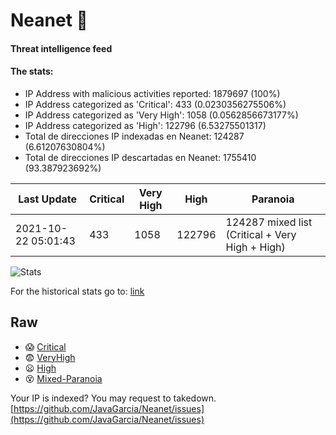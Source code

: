 # Neanet :hocho:
#### Threat intelligence feed
#### The stats:

- IP Address with malicious activities reported: 1879697 (100%)
- IP Address categorized as 'Critical':  433 (0.0230356275506%)
- IP Address categorized as 'Very High':  1058 (0.0562856673177%)
- IP Address categorized as 'High':  122796 (6.53275501317)
- Total de direcciones IP indexadas en Neanet:  124287 (6.61207630804%)
- Total de direcciones IP descartadas en Neanet:  1755410 (93.387923692%)

| Last Update | Critical | Very High | High | Paranoia |
| --- | --- | --- | --- | --- |
| 2021-10-22 05:01:43 | 433 | 1058 | 122796 | 124287 mixed list (Critical + Very High + High)|

![Stats](https://docs.google.com/spreadsheets/d/e/2PACX-1vSnaNMIXVabIpDJjufMlzH7poXnshF3mgd8Is1g9ytUEzVsP5my4Trn8f-xkoLLQ38xpL3HtmUexLo6/pubchart?oid=501124687&format=image)

For the historical stats go to: [link](/stats.csv)
## Raw
- :scream: [Critical](https://raw.githubusercontent.com/JavaGarcia/Neanet/master/blacklists/neanet_critical.txt)
- :fearful: [VeryHigh](https://raw.githubusercontent.com/JavaGarcia/Neanet/master/blacklists/neanet_veryHigh.txtt)
- :frowning: [High](https://raw.githubusercontent.com/JavaGarcia/Neanet/master/blacklists/neanet_high.txt)
- :dizzy_face: [Mixed-Paranoia](https://raw.githubusercontent.com/JavaGarcia/Neanet/master/blacklists/neanet_all.txt)


Your IP is indexed? You may request to takedown. [https://github.com/JavaGarcia/Neanet/issues](https://github.com/JavaGarcia/Neanet/issues)





































































































































































































































































































































































































































































































































































































































































































































































































































































































































































































































































































































































































































































































































































































































































































































































































































































































































































































































































































































































































































































































































































































































































































































































































































































































































































































































































































































































































































































































































































































































































































































































































































































































































































































































































































































































































































































































































































































































































































































































































































































































































































































































































































































































































































































































































































































































































































































































































































































































































































































































































































































































































































































































































































































































































































































































































































































































































































































































































































































































































































































































































































































































































































































































































































































































































































































































































































































































































































































































































































































































































































































































































































































































































































































































































































































































































































































































































































































































































































































































































































































































































































































































































































































































































































































































































































































































































































































































































































































































































































































































































































































































































































































































































































































































































































































































































































































































































































































